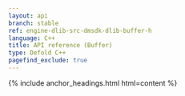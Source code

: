 ```yaml
---
layout: api
branch: stable
ref: engine-dlib-src-dmsdk-dlib-buffer-h
language: C++
title: API reference (Buffer)
type: Defold C++
pagefind_exclude: true
---
```

{% include anchor_headings.html html=content %}